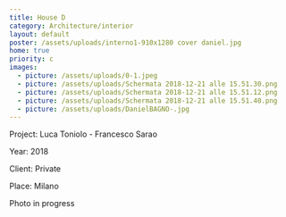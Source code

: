 ```yaml
---
title: House D
category: Architecture/interior
layout: default
poster: /assets/uploads/interno1-910x1280 cover daniel.jpg
home: true
priority: c
images:
  - picture: /assets/uploads/0-1.jpeg
  - picture: /assets/uploads/Schermata 2018-12-21 alle 15.51.30.png
  - picture: /assets/uploads/Schermata 2018-12-21 alle 15.51.12.png
  - picture: /assets/uploads/Schermata 2018-12-21 alle 15.51.40.png
  - picture: /assets/uploads/DanielBAGNO-.jpg
---
```

Project: Luca Toniolo - Francesco Sarao

Year: 2018

Client: Private

Place: Milano

Photo in progress

